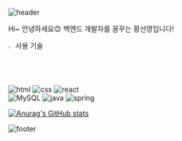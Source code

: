 ![header](https://capsule-render.vercel.app/api?type=waving&color=pink&height=180&section=header&text=SeonYoung%20Hwang&fontSize=90)

Hi~ 안녕하세요😊 백엔드 개발자를 꿈꾸는 황선영입니다!

  <img src="https://raw.githubusercontent.com/Tarikul-Islam-Anik/Animated-Fluent-Emojis/master/Emojis/Hand%20gestures/Eyes.png" alt="Eyes" width="2%" /> 사용 기술 
   <br>
![html](https://img.shields.io/badge/HTML5-E34F26?style=for-the-badge&logo=html5&logoColor=white) ![css](https://img.shields.io/badge/CSS-239120?&style=for-the-badge&logo=css3&logoColor=white) ![react](https://img.shields.io/badge/React-20232A?style=for-the-badge&logo=react&logoColor=61DAFB)  
![MySQL](https://img.shields.io/badge/mysql-%2300f.svg?style=for-the-badge&logo=mysql&logoColor=white) ![java](https://img.shields.io/badge/Java-ED8B00?style=for-the-badge&logo=openjdk&logoColor=white) ![spring](https://img.shields.io/badge/Spring-6DB33F?style=for-the-badge&logo=spring&logoColor=white) </details>

[![Anurag's GitHub stats](https://github-readme-stats.vercel.app/api?username=ghkdtjsdud0312)](https://github.com/anuraghazra/github-readme-stats)



![footer](https://capsule-render.vercel.app/api?type=waving&color=pink&height=180&section=footer)
